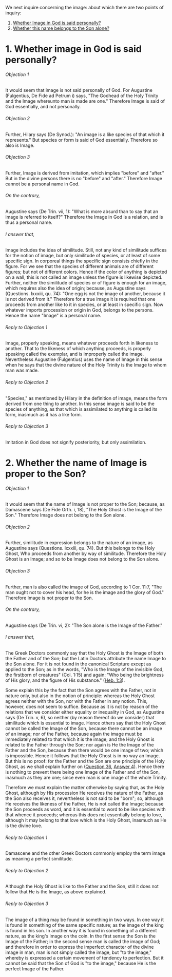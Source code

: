 We next inquire concerning the image: about which there are two points of inquiry:

1. [ Whether Image in God is said personally?](#1.%20Whether%20image%20in%20God%20is%20said%20personally?)
2. [ Whether this name belongs to the Son alone?](#2.%20Whether%20the%20name%20of%20Image%20is%20proper%20to%20the%20Son?)



# 1. Whether image in God is said personally? 

###### Objection 1
It would seem that image is not said personally of God. For Augustine (Fulgentius, De Fide ad Petrum i) says, "The Godhead of the Holy Trinity and the Image whereunto man is made are one." Therefore Image is said of God essentially, and not personally.  

###### Objection 2
Further, Hilary says (De Synod.): "An image is a like species of that which it represents." But species or form is said of God essentially. Therefore so also is Image.  

###### Objection 3
Further, Image is derived from imitation, which implies "before" and "after." But in the divine persons there is no "before" and "after." Therefore Image cannot be a personal name in God.  

###### On the contrary,
Augustine says (De Trin. vii, 1): "What is more absurd than to say that an image is referred to itself?" Therefore the Image in God is a relation, and is thus a personal name.  

###### I answer that,
Image includes the idea of similitude. Still, not any kind of similitude suffices for the notion of image, but only similitude of species, or at least of some specific sign. In corporeal things the specific sign consists chiefly in the figure. For we see that the species of different animals are of different figures; but not of different colors. Hence if the color of anything is depicted on a wall, this is not called an image unless the figure is likewise depicted. Further, neither the similitude of species or of figure is enough for an image, which requires also the idea of origin; because, as Augustine says (Questions. lxxxiii, qu. 74): "One egg is not the image of another, because it is not derived from it." Therefore for a true image it is required that one proceeds from another like to it in species, or at least in specific sign. Now whatever imports procession or origin in God, belongs to the persons. Hence the name "Image" is a personal name.  

###### Reply to Objection 1
Image, properly speaking, means whatever proceeds forth in likeness to another. That to the likeness of which anything proceeds, is properly speaking called the exemplar, and is improperly called the image. Nevertheless Augustine (Fulgentius) uses the name of Image in this sense when he says that the divine nature of the Holy Trinity is the Image to whom man was made.  

###### Reply to Objection 2
"Species," as mentioned by Hilary in the definition of image, means the form derived from one thing to another. In this sense image is said to be the species of anything, as that which is assimilated to anything is called its form, inasmuch as it has a like form.  

###### Reply to Objection 3
Imitation in God does not signify posteriority, but only assimilation.  




# 2. Whether the name of Image is proper to the Son? 

###### Objection 1
It would seem that the name of Image is not proper to the Son; because, as Damascene says (De Fide Orth. i, 18), "The Holy Ghost is the Image of the Son." Therefore Image does not belong to the Son alone.  

###### Objection 2
Further, similitude in expression belongs to the nature of an image, as Augustine says (Questions. lxxxiii, qu. 74). But this belongs to the Holy Ghost, Who proceeds from another by way of similitude. Therefore the Holy Ghost is an Image; and so to be Image does not belong to the Son alone.  

###### Objection 3
Further, man is also called the image of God, according to 1 Cor. 11:7, "The man ought not to cover his head, for he is the image and the glory of God." Therefore Image is not proper to the Son.  

###### On the contrary,
Augustine says (De Trin. vi, 2): "The Son alone is the Image of the Father."  

###### I answer that,
The Greek Doctors commonly say that the Holy Ghost is the Image of both the Father and of the Son; but the Latin Doctors attribute the name Image to the Son alone. For it is not found in the canonical Scripture except as applied to the Son; as in the words, "Who is the Image of the invisible God, the firstborn of creatures" (Col. 1:15) and again: "Who being the brightness of His glory, and the figure of His substance." ([Heb. 1:3](http://bible.gospelcom.net/bible?Heb++1:3)).  

Some explain this by the fact that the Son agrees with the Father, not in nature only, but also in the notion of principle: whereas the Holy Ghost agrees neither with the Son, nor with the Father in any notion. This, however, does not seem to suffice. Because as it is not by reason of the relations that we consider either equality or inequality in God, as Augustine says (De Trin. v, 6), so neither (by reason thereof do we consider) that similitude which is essential to image. Hence others say that the Holy Ghost cannot be called the Image of the Son, because there cannot be an image of an image; nor of the Father, because again the image must be immediately related to that which it is the image; and the Holy Ghost is related to the Father through the Son; nor again is He the Image of the Father and the Son, because then there would be one image of two; which is impossible. Hence it follows that the Holy Ghost is in no way an Image. But this is no proof: for the Father and the Son are one principle of the Holy Ghost, as we shall explain further on ([Question 36](36.%20Person%20of%20the%20Holy%20Ghost.md), [Answer 4](36.%20Person%20of%20the%20Holy%20Ghost.md#4.%20Whether%20the%20Father%20and%20the%20Son%20are%20one%20principle%20of%20the%20Holy%20Ghost?%20)). Hence there is nothing to prevent there being one Image of the Father and of the Son, inasmuch as they are one; since even man is one image of the whole Trinity.  

Therefore we must explain the matter otherwise by saying that, as the Holy Ghost, although by His procession He receives the nature of the Father, as the Son also receives it, nevertheless is not said to be "born"; so, although He receives the likeness of the Father, He is not called the Image; because the Son proceeds as word, and it is essential to word to be like species with that whence it proceeds; whereas this does not essentially belong to love, although it may belong to that love which is the Holy Ghost, inasmuch as He is the divine love.  

###### Reply to Objection 1
Damascene and the other Greek Doctors commonly employ the term image as meaning a perfect similitude.  

###### Reply to Objection 2
Although the Holy Ghost is like to the Father and the Son, still it does not follow that He is the Image, as above explained.  

###### Reply to Objection 3
The image of a thing may be found in something in two ways. In one way it is found in something of the same specific nature; as the image of the king is found in his son. In another way it is found in something of a different nature, as the king's image on the coin. In the first sense the Son is the Image of the Father; in the second sense man is called the image of God; and therefore in order to express the imperfect character of the divine image in man, man is not simply called the image, but "to the image," whereby is expressed a certain movement of tendency to perfection. But it cannot be said that the Son of God is "to the image," because He is the perfect Image of the Father.
